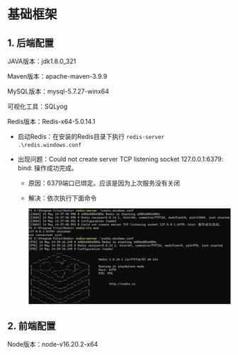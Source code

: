 # 基础框架

## 1. 后端配置

JAVA版本：jdk1.8.0_321

Maven版本：apache-maven-3.9.9

MySQL版本：mysql-5.7.27-winx64

可视化工具：SQLyog

Redis版本：Redis-x64-5.0.14.1

- 启动Redis：在安装的Redis目录下执行 `redis-server .\redis.windows.conf`

- 出现问题：Could not create server TCP listening socket 127.0.0.1:6379: bind: 操作成功完成。

  - 原因：6379端口已绑定。应该是因为上次服务没有关闭

  - 解决：依次执行下面命令

    ![image-20250514144458912](assets/image-20250514144458912.png)


## 2. 前端配置

Node版本：node-v16.20.2-x64